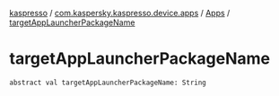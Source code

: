 [kaspresso](../../index.md) / [com.kaspersky.kaspresso.device.apps](../index.md) / [Apps](index.md) / [targetAppLauncherPackageName](./target-app-launcher-package-name.md)

# targetAppLauncherPackageName

`abstract val targetAppLauncherPackageName: String`